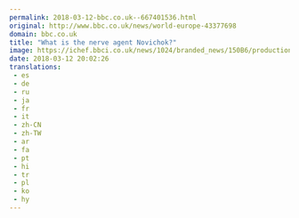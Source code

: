 ```yaml
---
permalink: 2018-03-12-bbc.co.uk--667401536.html
original: http://www.bbc.co.uk/news/world-europe-43377698
domain: bbc.co.uk
title: "What is the nerve agent Novichok?"
image: https://ichef.bbci.co.uk/news/1024/branded_news/150B6/production/_100389168_gettyimages-930992290.jpg
date: 2018-03-12 20:02:26
translations: 
 - es
 - de
 - ru
 - ja
 - fr
 - it
 - zh-CN
 - zh-TW
 - ar
 - fa
 - pt
 - hi
 - tr
 - pl
 - ko
 - hy
---
```


